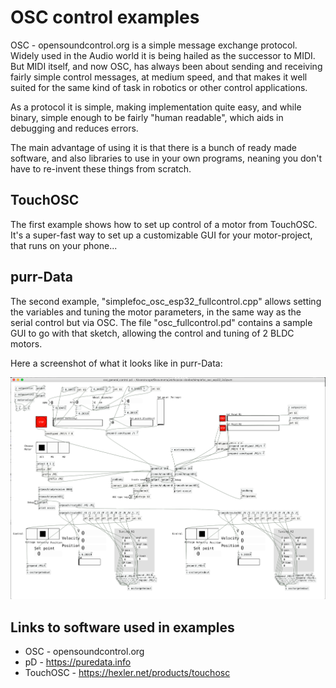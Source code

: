 
# OSC control examples

OSC - opensoundcontrol.org is a simple message exchange protocol. Widely used in the Audio world it is being hailed as the successor to MIDI. But MIDI itself, and now OSC, has always been about sending and receiving fairly simple control messages, at medium speed, and that makes it well suited for the same kind of task in robotics or other control applications.

As a protocol it is simple, making implementation quite easy, and while binary, simple enough to be fairly "human readable", which aids in debugging and reduces errors.

The main advantage of using it is that there is a bunch of ready made software, and also libraries to use in your own programs, neaning you don't have to re-invent these things from scratch.

## TouchOSC

The first example shows how to set up control of a motor from TouchOSC. It's a super-fast way to set up a customizable GUI for your motor-project, that runs on your phone...

## purr-Data

The second example, "simplefoc\_osc\_esp32\_fullcontrol.cpp" allows setting the variables and tuning the motor parameters, in the same way as the serial control but via OSC. The file "osc\_fullcontrol.pd" contains a sample GUI to go with that sketch, allowing the control and tuning of 2 BLDC motors.

Here a screenshot of what it looks like in purr-Data:

![Screenshot from pD](osc_fullcontrol_screenshot.png?raw=true "pD controlling 2 BLDC motors")


## Links to software used in examples

- OSC - opensoundcontrol.org
- pD - https://puredata.info
- TouchOSC - https://hexler.net/products/touchosc

